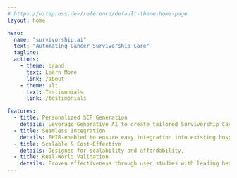 ```yaml
---
# https://vitepress.dev/reference/default-theme-home-page
layout: home

hero:
  name: "survivorship.ai"
  text: "Automating Cancer Survivorship Care"
  tagline:
  actions:
    - theme: brand
      text: Learn More
      link: /about
    - theme: alt
      text: Testimonials
      link: /testimonials

features:
  - title: Personalized SCP Generation
    details: Leverage Generative AI to create tailored Survivorship Care Plans, reducing the burden on healthcare providers, and making it more intuitive for patients.
  - title: Seamless Integration
    details: FHIR-enabled to ensure easy integration into existing hospital systems, improving care coordination.
  - title: Scalable & Cost-Effective
    details: Designed for scalability and affordability,
  - title: Real-World Validation
    details: Proven effectiveness through user studies with leading healthcare institutions.
---
```


